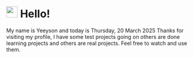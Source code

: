  <h1>
    <img src="https://emojis.slackmojis.com/emojis/images/1643510097/45343/hi.gif?1643510097" width="30"/> 
    Hello!
 </h1>
 <p>
    My name is Yeeyson and today is Thursday, 20 March 2025
    Thanks for visiting my profile, I have some test projects going on others are done learning projects and others are real projects.
    Feel free to watch and use them.
 </p>